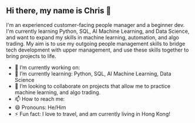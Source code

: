 ## Hi there, my name is Chris 👋

I'm an experienced customer-facing people manager and a beginner dev. I'm currently learning Python, SQL, AI Machine Learning, and Data Science, and want to expand my skills in machine learning, automation, and algo trading. My aim is to use my outgoing people management skills to bridge tech development with upper management, and use these skills together to bring projects to life.

- 🔭 I’m currently working on:  
- 🌱 I’m currently learning: Python, SQL, AI Machine Learning, Data Science
- 👯 I’m looking to collaborate on projects that allow me to practice machine learning, and algo trading.
- 📫 How to reach me: 
- 😄 Pronouns: He/Him
- ⚡ Fun fact: I love to travel, and am currently living in Hong Kong!
